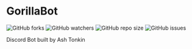 # GorillaBot
![GitHub forks](https://img.shields.io/github/forks/ashtonkin/gorillabot?style=flat-square)
![GitHub watchers](https://img.shields.io/github/watchers/ashtonkin/gorillabot?style=flat-square)
![GitHub repo size](https://img.shields.io/github/repo-size/ashtonkin/gorillabot?style=flat-square)
![GitHub issues](https://img.shields.io/github/issues/ashtonkin/gorillabot?style=flat-square)


Discord Bot built by Ash Tonkin
